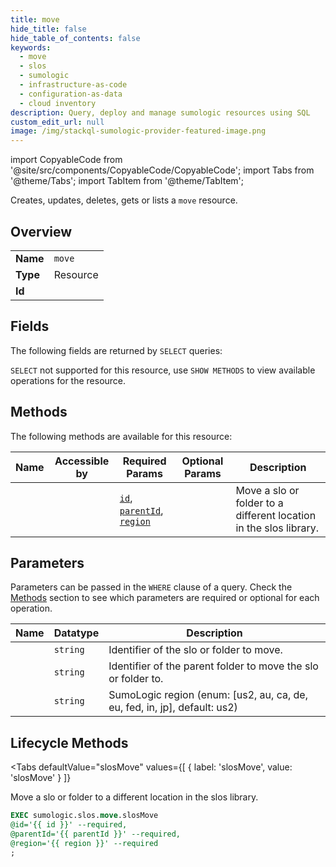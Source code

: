 ```yaml
--- 
title: move
hide_title: false
hide_table_of_contents: false
keywords:
  - move
  - slos
  - sumologic
  - infrastructure-as-code
  - configuration-as-data
  - cloud inventory
description: Query, deploy and manage sumologic resources using SQL
custom_edit_url: null
image: /img/stackql-sumologic-provider-featured-image.png
---
```


import CopyableCode from '@site/src/components/CopyableCode/CopyableCode';
import Tabs from '@theme/Tabs';
import TabItem from '@theme/TabItem';

Creates, updates, deletes, gets or lists a <code>move</code> resource.

## Overview
<table><tbody>
<tr><td><b>Name</b></td><td><code>move</code></td></tr>
<tr><td><b>Type</b></td><td>Resource</td></tr>
<tr><td><b>Id</b></td><td><CopyableCode code="sumologic.slos.move" /></td></tr>
</tbody></table>

## Fields

The following fields are returned by `SELECT` queries:

`SELECT` not supported for this resource, use `SHOW METHODS` to view available operations for the resource.


## Methods

The following methods are available for this resource:

<table>
<thead>
    <tr>
    <th>Name</th>
    <th>Accessible by</th>
    <th>Required Params</th>
    <th>Optional Params</th>
    <th>Description</th>
    </tr>
</thead>
<tbody>
<tr>
    <td><a href="#slosMove"><CopyableCode code="slosMove" /></a></td>
    <td><CopyableCode code="exec" /></td>
    <td><a href="#parameter-id"><code>id</code></a>, <a href="#parameter-parentId"><code>parentId</code></a>, <a href="#parameter-region"><code>region</code></a></td>
    <td></td>
    <td>Move a slo or folder to a different location in the slos library.</td>
</tr>
</tbody>
</table>

## Parameters

Parameters can be passed in the `WHERE` clause of a query. Check the [Methods](#methods) section to see which parameters are required or optional for each operation.

<table>
<thead>
    <tr>
    <th>Name</th>
    <th>Datatype</th>
    <th>Description</th>
    </tr>
</thead>
<tbody>
<tr id="parameter-id">
    <td><CopyableCode code="id" /></td>
    <td><code>string</code></td>
    <td>Identifier of the slo or folder to move.</td>
</tr>
<tr id="parameter-parentId">
    <td><CopyableCode code="parentId" /></td>
    <td><code>string</code></td>
    <td>Identifier of the parent folder to move the slo or folder to.</td>
</tr>
<tr id="parameter-region">
    <td><CopyableCode code="region" /></td>
    <td><code>string</code></td>
    <td>SumoLogic region (enum: [us2, au, ca, de, eu, fed, in, jp], default: us2)</td>
</tr>
</tbody>
</table>

## Lifecycle Methods

<Tabs
    defaultValue="slosMove"
    values={[
        { label: 'slosMove', value: 'slosMove' }
    ]}
>
<TabItem value="slosMove">

Move a slo or folder to a different location in the slos library.

```sql
EXEC sumologic.slos.move.slosMove 
@id='{{ id }}' --required, 
@parentId='{{ parentId }}' --required, 
@region='{{ region }}' --required
;
```
</TabItem>
</Tabs>
